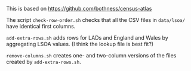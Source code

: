 This is based on https://github.com/bothness/census-atlas

The script `check-row-order.sh` checks that all the CSV files in `data/lsoa/` have
identical first columns.

`add-extra-rows.sh` adds rows for LADs and England and Wales by aggregating LSOA
values.  (I think the lookup file is best fit?)

`remove-columns.sh` creates one- and two-column versions of the files created
by `add-extra-rows.sh`.
